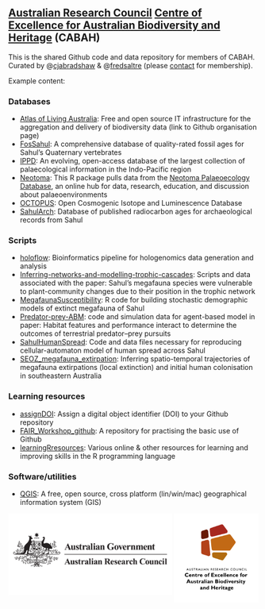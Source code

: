 ## <a href="http://www.arc.gov.au">Australian Research Council</a> <a href="http://epicaustralia.org.au">Centre of Excellence for Australian Biodiversity and Heritage</a> (CABAH)

This is the shared Github code and data repository for members of CABAH. Curated by @<a href="https://github.com/cjabradshaw">cjabradshaw</a> & @<a href="https://github.com/FredSaltre">fredsaltre</a> (please <a href="https://github.com/cjabradshaw">contact</a> for membership).

Example content:

### Databases
- <a href="https://github.com/AtlasOfLivingAustralia">Atlas of Living Australia</a>: Free and open source IT infrastructure for the aggregation and delivery of biodiversity data (link to Github organisation page)
- <a href="https://github.com/CABAH/FosSahul">FosSahul</a>: A comprehensive database of quality-rated fossil ages for Sahul’s Quaternary vertebrates
- <a href="https://github.com/CABAH/IPPD">IPPD</a>: An evolving, open-access database of the largest collection of palaecological information in the Indo-Pacific region 
- <a href="https://github.com/CABAH/neotoma2">Neotoma</a>: This R package pulls data from the <a href="http://neotomadb.org/">Neotoma Palaeoecology Database</a>, an online hub for data, research, education, and discussion about palaeoenvironments
- <a href="https://github.com/CABAH/OCTOPUS">OCTOPUS</a>: Open Cosmogenic Isotope and Luminescence Database
- <a href="https://github.com/CABAH/SahulArch">SahulArch</a>: Database of published radiocarbon ages for archaeological records from Sahul

### Scripts
- <a href="https://github.com/CABAH/holoflow">holoflow</a>: Bioinformatics pipeline for hologenomics data generation and analysis
- <a href="https://github.com/CABAH/Inferring-networks-and-modelling-trophic-cascades/tree/master">Inferring-networks-and-modelling-trophic-cascades</a>: Scripts and data associated with the paper: Sahul’s megafauna species were vulnerable to plant-community changes due to their position in the trophic network
- <a href="https://github.com/CABAH/MegafaunaSusceptibility">MegafaunaSusceptibility</a>: R code for building stochastic demographic models of extinct megafauna of Sahul
- <a href="https://github.com/CABAH/Predator-prey-ABM">Predator-prey-ABM</a>: code and simulation data for agent-based model in paper: Habitat features and performance interact to determine the outcomes of terrestrial predator–prey pursuits
- <a href="https://github.com/CABAH/SahulHumanSpread">SahulHumanSpread</a>: Code and data files necessary for reproducing cellular-automaton model of human spread across Sahul
- <a href="https://github.com/CABAH/SEOZ_megafauna_extirpation">SEOZ_megafauna_extirpation</a>: Inferring spatio-temporal trajectories of megafauna extirpations (local extinction) and initial human colonisation in southeastern Australia

### Learning resources
- <a href="https://github.com/CABAH/assignDOI">assignDOI</a>: Assign a digital object identifier (DOI) to your Github repository
- <a href="https://github.com/CABAH/FAIR_Workshop_github">FAIR_Workshop_github</a>: A repository for practising the basic use of Github
- <a href="https://github.com/CABAH/learningRresources">learningRresources</a>: Various online & other resources for learning and improving skills in the R programming language

### Software/utilities
- <a href="https://github.com/CABAH/QGIS">QGIS</a>: A free, open source, cross platform (lin/win/mac) geographical information system (GIS)

[<img src="profile/CabahFCP.jpg" alt="Centre of Excellence for Australian Biodiversity and Heritage" width="170" align="right" />](http://EpicAustralia.org.au)
[<img src="profile/australian-research-council.png" alt="Australian Research Council" width="330" align="left" />](http://www.arc.gov.au)
